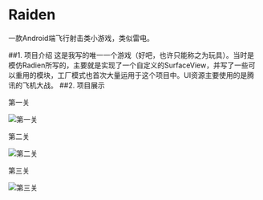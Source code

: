 # Raiden
一款Android端飞行射击类小游戏，类似雷电。

##1. 项目介绍
这是我写的唯一一个游戏（好吧，也许只能称之为玩具）。当时是模仿Radien所写的，主要就是实现了一个自定义的SurfaceView，并写了一些可以重用的模块，工厂模式也首次大量运用于这个项目中。UI资源主要使用的是腾讯的飞机大战。
##2. 项目展示

第一关

![第一关](https://github.com/lazysong/Raiden/blob/master/ScreenCapture/1.gif)

第二关

![第二关](https://github.com/lazysong/Raiden/blob/master/ScreenCapture/2.gif)

第三关

![第三关](https://github.com/lazysong/Raiden/blob/master/ScreenCapture/3.gif)
